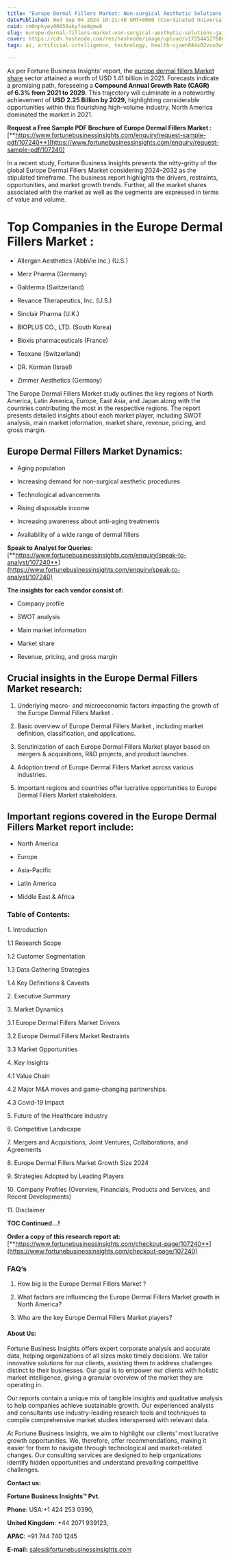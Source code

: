 ```yaml
---
title: "Europe Dermal Fillers Market: Non-surgical Aesthetic Solutions Gaining Popularity"
datePublished: Wed Sep 04 2024 10:21:40 GMT+0000 (Coordinated Universal Time)
cuid: cm0npkyey00050akyfze8gmw8
slug: europe-dermal-fillers-market-non-surgical-aesthetic-solutions-gaining-popularity
cover: https://cdn.hashnode.com/res/hashnode/image/upload/v1725445276862/b432aa80-e5d6-4eec-82f8-3586a451bf22.png
tags: ai, artificial-intelligence, technology, health-cjaeh844x02vvo3wtj5r2s75q, healthcare

---
```


As per Fortune Business Insights’ report, the [europe dermal fillers Market share](https://www.fortunebusinessinsights.com/europe-dermal-fillers-market-107240) sector attained a worth of USD 1.41 billion in 2021. Forecasts indicate a promising path, foreseeing a **Compound Annual Growth Rate (CAGR) of 6.3% from 2021 to 2029.** This trajectory will culminate in a noteworthy achievement of **USD 2.25 Billion by 2029,** highlighting considerable opportunities within this flourishing high-volume industry. North America dominated the market in 2021.

**Request a Free Sample PDF Brochure of Europe Dermal Fillers Market :** [**https://www.fortunebusinessinsights.com/enquiry/request-sample-pdf/107240**](https://www.fortunebusinessinsights.com/enquiry/request-sample-pdf/107240)

In a recent study, Fortune Business Insights presents the nitty-gritty of the global Europe Dermal Fillers Market considering 2024–2032 as the stipulated timeframe. The business report highlights the drivers, restraints, opportunities, and market growth trends. Further, all the market shares associated with the market as well as the segments are expressed in terms of value and volume.

# **Top Companies in the Europe Dermal Fillers Market :**

* Allergan Aesthetics (AbbVie Inc.) (U.S.)
    
* Merz Pharma (Germany)
    
* Galderma (Switzerland)
    
* Revance Therapeutics, Inc. (U.S.)
    
* Sinclair Pharma (U.K.)
    
* BIOPLUS CO., LTD. (South Korea)
    
* Bioxis pharmaceuticals (France)
    
* Teoxane (Switzerland)
    
* DR. Korman (Israel)
    
* Zimmer Aesthetics (Germany)
    

The Europe Dermal Fillers Market study outlines the key regions of North America, Latin America, Europe, East Asia, and Japan along with the countries contributing the most in the respective regions. The report presents detailed insights about each market player, including SWOT analysis, main market information, market share, revenue, pricing, and gross margin.

## Europe Dermal Fillers Market **Dynamics**:

* Aging population
    
* Increasing demand for non-surgical aesthetic procedures
    
* Technological advancements
    
* Rising disposable income
    
* Increasing awareness about anti-aging treatments
    
* Availability of a wide range of dermal fillers
    

**Speak to Analyst for Queries:** [**https://www.fortunebusinessinsights.com/enquiry/speak-to-analyst/107240**](https://www.fortunebusinessinsights.com/enquiry/speak-to-analyst/107240)

**The insights for each vendor consist of:**

* Company profile
    
* SWOT analysis
    
* Main market information
    
* Market share
    
* Revenue, pricing, and gross margin
    

## **Crucial insights in the Europe Dermal Fillers Market research:**

1. Underlying macro- and microeconomic factors impacting the growth of the Europe Dermal Fillers Market .
    
2. Basic overview of Europe Dermal Fillers Market , including market definition, classification, and applications.
    
3. Scrutinization of each Europe Dermal Fillers Market player based on mergers & acquisitions, R&D projects, and product launches.
    
4. Adoption trend of Europe Dermal Fillers Market across various industries.
    
5. Important regions and countries offer lucrative opportunities to Europe Dermal Fillers Market stakeholders.
    

## **Important regions covered in the Europe Dermal Fillers Market report include:**

* North America
    
* Europe
    
* Asia-Pacific
    
* Latin America
    
* Middle East & Africa
    

### **Table of Contents:**

1\. Introduction

1.1 Research Scope

1.2 Customer Segmentation

1.3 Data Gathering Strategies

1.4 Key Definitions & Caveats

2\. Executive Summary

3\. Market Dynamics

3.1 Europe Dermal Fillers Market Drivers

3.2 Europe Dermal Fillers Market Restraints

3.3 Market Opportunities

4\. Key Insights

4.1 Value Chain

4.2 Major M&A moves and game-changing partnerships.

4.3 Covid-19 Impact

5\. Future of the Healthcare Industry

6\. Competitive Landscape

7\. Mergers and Acquisitions, Joint Ventures, Collaborations, and Agreements

8\. Europe Dermal Fillers Market Growth Size 2024

9\. Strategies Adopted by Leading Players

10\. Company Profiles (Overview, Financials, Products and Services, and Recent Developments)

11\. Disclaimer

**TOC Continued…!**

**Order a copy of this research report at:** [**https://www.fortunebusinessinsights.com/checkout-page/107240**](https://www.fortunebusinessinsights.com/checkout-page/107240)

### **FAQ’s**

1. How big is the Europe Dermal Fillers Market ?
    
2. What factors are influencing the Europe Dermal Fillers Market growth in North America?
    
3. Who are the key Europe Dermal Fillers Market players?
    

#### **About Us:**

Fortune Business Insights offers expert corporate analysis and accurate data, helping organizations of all sizes make timely decisions. We tailor innovative solutions for our clients, assisting them to address challenges distinct to their businesses. Our goal is to empower our clients with holistic market intelligence, giving a granular overview of the market they are operating in.

Our reports contain a unique mix of tangible insights and qualitative analysis to help companies achieve sustainable growth. Our experienced analysts and consultants use industry-leading research tools and techniques to compile comprehensive market studies interspersed with relevant data.

At Fortune Business Insights, we aim to highlight our clients' most lucrative growth opportunities. We, therefore, offer recommendations, making it easier for them to navigate through technological and market-related changes. Our consulting services are designed to help organizations identify hidden opportunities and understand prevailing competitive challenges.

**Contact us:**

**Fortune Business Insights™ Pvt.**

**Phone**: USA:+1 424 253 0390,

**United Kingdom**: +44 2071 939123,

**APAC**: +91 744 740 1245

**E-mail:** [sales@fortunebusinessinsights.com](mailto:sales@fortunebusinessinsights.com)
